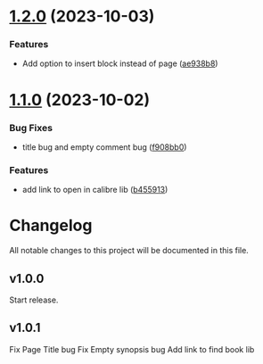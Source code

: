 # [1.2.0](https://github.com/duydl/logseq-calibre-metadata/compare/v1.1.0...v1.2.0) (2023-10-03)


### Features

* Add option to insert block instead of page ([ae938b8](https://github.com/duydl/logseq-calibre-metadata/commit/ae938b81a755761be59f7309f36d5d80673cbb09))

# [1.1.0](https://github.com/duydl/logseq-calibre-metadata/compare/v1.0.0...v1.1.0) (2023-10-02)


### Bug Fixes

* title bug and empty comment bug ([f908bb0](https://github.com/duydl/logseq-calibre-metadata/commit/f908bb007f6424c32e6260bf89ff818ded0256b2))


### Features

* add link to open in calibre lib ([b455913](https://github.com/duydl/logseq-calibre-metadata/commit/b455913eb208c98004e206422bc266334f9cbde4))

# Changelog
All notable changes to this project will be documented in this file.

## v1.0.0

Start release.

## v1.0.1

Fix Page Title bug
Fix Empty synopsis bug
Add link to find book lib

